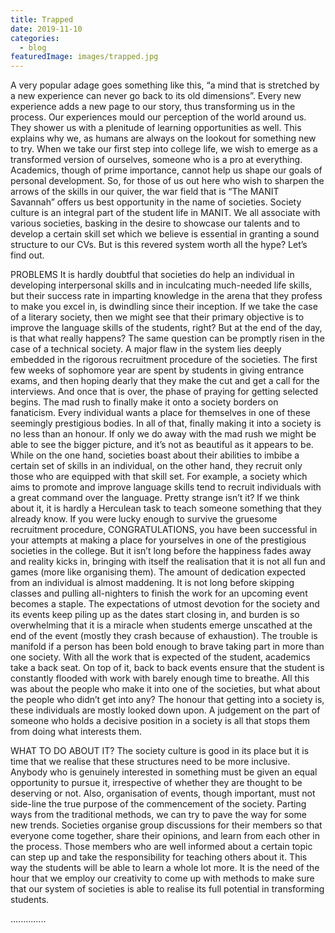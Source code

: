 ```yaml
---
title: Trapped
date: 2019-11-10
categories:
  - blog
featuredImage: images/trapped.jpg
---
```


A very popular adage goes something like this, “a mind that is stretched by a new experience can never go back to its old dimensions”. Every new experience adds a new page to our story, thus transforming us in the process. Our experiences mould our perception of the world around us. They shower us with a plenitude of learning opportunities as well. This explains why we, as humans are always on the lookout for something new to try. When we take our first step into college life, we wish to emerge as a transformed version of ourselves, someone who is a pro at everything. Academics, though of prime importance, cannot help us shape our goals of personal development. So, for those of us out here who wish to sharpen the arrows of the skills in our quiver, the war field that is “The MANIT Savannah” offers us best opportunity in the name of societies. Society culture is an integral part of the student life in MANIT. We all associate with various societies, basking in the desire to showcase our talents and to develop a certain skill set which we believe is essential in granting a sound structure to our CVs. But is this revered system worth all the hype? Let’s find out.

PROBLEMS It is hardly doubtful that societies do help an individual in developing interpersonal skills and in inculcating much-needed life skills, but their success rate in imparting knowledge in the arena that they profess to make you excel in, is dwindling since their inception. If we take the case of a literary society, then we might see that their primary objective is to improve the language skills of the students, right? But at the end of the day, is that what really happens? The same question can be promptly risen in the case of a technical society. A major flaw in the system lies deeply embedded in the rigorous recruitment procedure of the societies. The first few weeks of sophomore year are spent by students in giving entrance exams, and then hoping dearly that they make the cut and get a call for the interviews. And once that is over, the phase of praying for getting selected begins. The mad rush to finally make it onto a society borders on fanaticism. Every individual wants a place for themselves in one of these seemingly prestigious bodies. In all of that, finally making it into a society is no less than an honour. If only we do away with the mad rush we might be able to see the bigger picture, and it’s not as beautiful as it appears to be. While on the one hand, societies boast about their abilities to imbibe a certain set of skills in an individual, on the other hand, they recruit only those who are equipped with that skill set. For example, a society which aims to promote and improve language skills tend to recruit individuals with a great command over the language. Pretty strange isn’t it? If we think about it, it is hardly a Herculean task to teach someone something that they already know. If you were lucky enough to survive the gruesome recruitment procedure, CONGRATULATIONS, you have been successful in your attempts at making a place for yourselves in one of the prestigious societies in the college. But it isn’t long before the happiness fades away and reality kicks in, bringing with itself the realisation that it is not all fun and games (more like organising them). The amount of dedication expected from an individual is almost maddening. It is not long before skipping classes and pulling all-nighters to finish the work for an upcoming event becomes a staple. The expectations of utmost devotion for the society and its events keep piling up as the dates start closing in, and burden is so overwhelming that it is a miracle when students emerge unscathed at the end of the event (mostly they crash because of exhaustion). The trouble is manifold if a person has been bold enough to brave taking part in more than one society. With all the work that is expected of the student, academics take a back seat. On top of it, back to back events ensure that the student is constantly flooded with work with barely enough time to breathe. All this was about the people who make it into one of the societies, but what about the people who didn’t get into any? The honour that getting into a society is, these individuals are mostly looked down upon. A judgement on the part of someone who holds a decisive position in a society is all that stops them from doing what interests them.

WHAT TO DO ABOUT IT? The society culture is good in its place but it is time that we realise that these structures need to be more inclusive. Anybody who is genuinely interested in something must be given an equal opportunity to pursue it, irrespective of whether they are thought to be deserving or not. Also, organisation of events, though important, must not side-line the true purpose of the commencement of the society. Parting ways from the traditional methods, we can try to pave the way for some new trends. Societies organise group discussions for their members so that everyone come together, share their opinions, and learn from each other in the process. Those members who are well informed about a certain topic can step up and take the responsibility for teaching others about it. This way the students will be able to learn a whole lot more. It is the need of the hour that we employ our creativity to come up with methods to make sure that our system of societies is able to realise its full potential in transforming students.

..............
